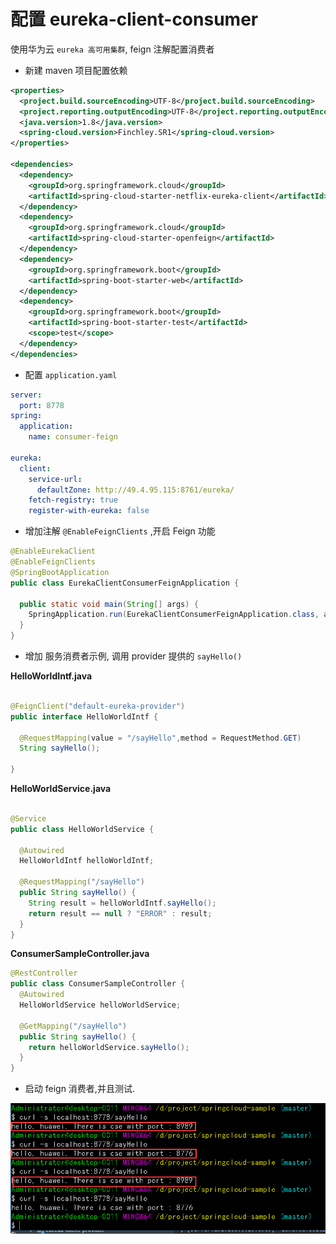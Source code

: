 
# 配置 eureka-client-consumer
使用华为云 `eureka 高可用集群`, feign 注解配置消费者

  * 新建 maven 项目配置依赖
  ```xml
  <properties>
    <project.build.sourceEncoding>UTF-8</project.build.sourceEncoding>
    <project.reporting.outputEncoding>UTF-8</project.reporting.outputEncoding>
    <java.version>1.8</java.version>
    <spring-cloud.version>Finchley.SR1</spring-cloud.version>
  </properties>

  <dependencies>
    <dependency>
      <groupId>org.springframework.cloud</groupId>
      <artifactId>spring-cloud-starter-netflix-eureka-client</artifactId>
    </dependency>
    <dependency>
      <groupId>org.springframework.cloud</groupId>
      <artifactId>spring-cloud-starter-openfeign</artifactId>
    </dependency>
    <dependency>
      <groupId>org.springframework.boot</groupId>
      <artifactId>spring-boot-starter-web</artifactId>
    </dependency>
    <dependency>
      <groupId>org.springframework.boot</groupId>
      <artifactId>spring-boot-starter-test</artifactId>
      <scope>test</scope>
    </dependency>
  </dependencies>
  ```
  * 配置 `application.yaml`
  
  ```yaml
  server:
    port: 8778
  spring:
    application:
      name: consumer-feign
  
  eureka:
    client:
      service-url:
        defaultZone: http://49.4.95.115:8761/eureka/
      fetch-registry: true
      register-with-eureka: false
  ```
  
  * 增加注解 `@EnableFeignClients` ,开启 Feign 功能
  ```java
  @EnableEurekaClient
  @EnableFeignClients
  @SpringBootApplication
  public class EurekaClientConsumerFeignApplication {
  
    public static void main(String[] args) {
      SpringApplication.run(EurekaClientConsumerFeignApplication.class, args);
    }
  }
  ```
  * 增加 服务消费者示例, 调用 provider 提供的 `sayHello()`
  
  **HelloWorldIntf.java**
  
  ```java
  
  @FeignClient("default-eureka-provider")
  public interface HelloWorldIntf {
  
    @RequestMapping(value = "/sayHello",method = RequestMethod.GET)
    String sayHello();
  
  }
  ```
  
  **HelloWorldService.java**
  
  ```java
  
  @Service
  public class HelloWorldService {
  
    @Autowired
    HelloWorldIntf helloWorldIntf;
  
    @RequestMapping("/sayHello")
    public String sayHello() {
      String result = helloWorldIntf.sayHello();
      return result == null ? "ERROR" : result;
    }
  }

  ```
  **ConsumerSampleController.java**
  ```java
  @RestController
  public class ConsumerSampleController {
    @Autowired
    HelloWorldService helloWorldService;
  
    @GetMapping("/sayHello")
    public String sayHello() {
      return helloWorldService.sayHello();
    }
  }
  ```
  * 启动 feign 消费者,并且测试.
  
  ![feign 消费者](../docs/yum_feign.PNG)
